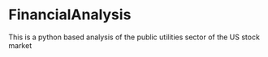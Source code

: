# FinancialAnalysis
This is a python based analysis of the public utilities sector of the US stock market
